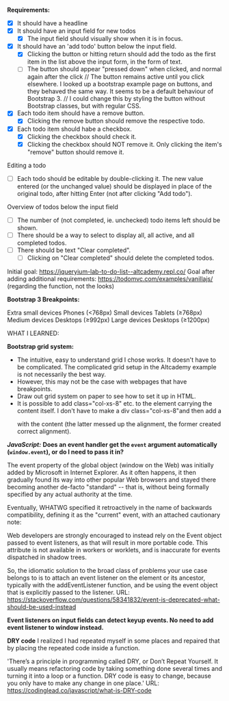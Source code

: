 **Requirements:**

- [x] It should have a headline
- [x] It should have an input field for new todos
  - [x] The input field should visually show when it is in focus.
- [x] It should have an 'add todo' button below the input field. 
  - [x] Clicking the button or hitting return should add the todo as the first item in the list above the input form, in the form of text.
  - [ ] The button should appear "pressed down" when clicked, and normal again after the click
    // The button remains active until you click elsewhere. I looked up a bootstrap example page on buttons, and they behaved the same way. It seems to be a default behaviour of Bootstrap 3.
    // I could change this by styling the button without Bootstrap classes, but with regular CSS.
- [x] Each todo item should have a remove button.
  - [x] Clicking the remove button should remove the respective todo.
- [x] Each todo item should habe a checkbox.
  - [x] Clicking the checkbox should check it.
  - [x] Clicking the checkbox should NOT remove it. Only clicking the item's "remove" button should remove it. 

Editing a todo
- [ ] Each todo should be editable by double-clicking it. The new value entered (or the unchanged value) should be displayed in place of the original todo, after hitting Enter (not after clicking "Add todo").

Overview of todos below the input field
- [ ] The number of (not completed, ie. unchecked) todo items left should be shown.
- [ ] There should be a way to select to display all, all active, and all completed todos.
- [ ] There should be text "Clear completed".
  - [ ] Clicking on "Clear completed" should delete the completed todos.

Initial goal: https://jqueryium-lab-to-do-list--altcademy.repl.co/
Goal after adding additional requirements: https://todomvc.com/examples/vanillajs/ (regarding the function, not the looks)



**Bootstrap 3 Breakpoints:**

Extra small devices Phones (<768px)	
Small devices Tablets (≥768px)
Medium devices Desktops (≥992px)
Large devices Desktops (≥1200px)



WHAT I LEARNED:

**Bootstrap grid system:**
- The intuitive, easy to understand grid I chose works. It doesn't have to be complicated. The complicated grid setup in the Altcademy example is not necessarily the best way.
- However, this may not be the case with webpages that have breakpoints.
- Draw out grid system on paper to see how to set it up in HTML.
- It is possible to add class="col-xs-8" etc. to the element carrying the content itself. I don't have to make a div class="col-xs-8"and then add a <p> with the content (the latter messed up the alignment, the former created correct alignment).


***JavaScript:***
**Does an event handler get the `event` argument automatically (`window.event`), or do I need to pass it in?**

The event property of the global object (window on the Web) was initially added by Microsoft in Internet Explorer. As it often happens, it then gradually found its way into other popular Web browsers and stayed there becoming another de-facto "standard" -- that is, without being formally specified by any actual authority at the time.

Eventually, WHATWG specified it retroactively in the name of backwards compatibility, defining it as the "current" event, with an attached cautionary note:

Web developers are strongly encouraged to instead rely on the Event object passed to event listeners, as that will result in more portable code. This attribute is not available in workers or worklets, and is inaccurate for events dispatched in shadow trees.

So, the idiomatic solution to the broad class of problems your use case belongs to is to attach an event listener on the element or its ancestor, typically with the addEventListener function, and be using the event object that is explicitly passed to the listener.
URL: https://stackoverflow.com/questions/58341832/event-is-deprecated-what-should-be-used-instead 

**Event listeners on input fields can detect keyup events. No need to add event listener to window instead.**

**DRY code**
I realized I had repeated myself in some places and repaired that by placing the repeated code inside a function.

'There’s a principle in programming called DRY, or Don’t Repeat Yourself. It usually means refactoring code by taking something done several times and turning it into a loop or a function. DRY code is easy to change, because you only have to make any change in one place.'
URL: https://codinglead.co/javascript/what-is-DRY-code